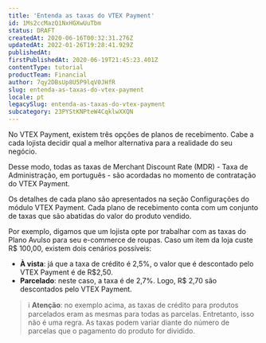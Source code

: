 ```yaml
---
title: 'Entenda as taxas do VTEX Payment'
id: 1Ms2ccMazQ1NxHGXwUuTbm
status: DRAFT
createdAt: 2020-06-16T00:32:31.276Z
updatedAt: 2022-01-26T19:28:41.929Z
publishedAt: 
firstPublishedAt: 2020-06-19T21:45:23.401Z
contentType: tutorial
productTeam: Financial
author: 7qy2DBsUp8U5P9lqV0JHfR
slug: entenda-as-taxas-do-vtex-payment
locale: pt
legacySlug: entenda-as-taxas-do-vtex-payment
subcategory: 23PYStKNPteW4CqklwXXQN
---
```


No VTEX Payment, existem três opções de planos de recebimento. Cabe a cada lojista decidir qual a melhor alternativa para a realidade do seu negócio. 

Desse modo, todas as taxas de Merchant Discount Rate (MDR) - Taxa de Administração, em português - são acordadas no momento de contratação do VTEX Payment. 

Os detalhes de cada plano são apresentados na seção Configurações do módulo VTEX Payment. Cada plano de recebimento conta com um conjunto de taxas que são abatidas do valor do produto vendido. 

Por exemplo, digamos que um lojista opte por trabalhar com as  taxas do Plano Avulso para seu e-commerce de roupas. Caso um item da loja custe R$ 100,00, existem dois cenários possíveis:

- __À vista__: já que a taxa de crédito é 2,5%, o valor que é descontado pelo VTEX Payment é de R$2,50. 
- __Parcelado__: neste caso, a taxa é de 2,7%. Logo, R$ 2,70 são descontados pelo VTEX Payment. 

>ℹ️ **Atenção**: no exemplo acima, as taxas de crédito para produtos parcelados eram as mesmas para todas as parcelas. Entretanto, isso não é uma regra. As taxas podem variar diante do número de parcelas que o pagamento do produto for dividido. 
